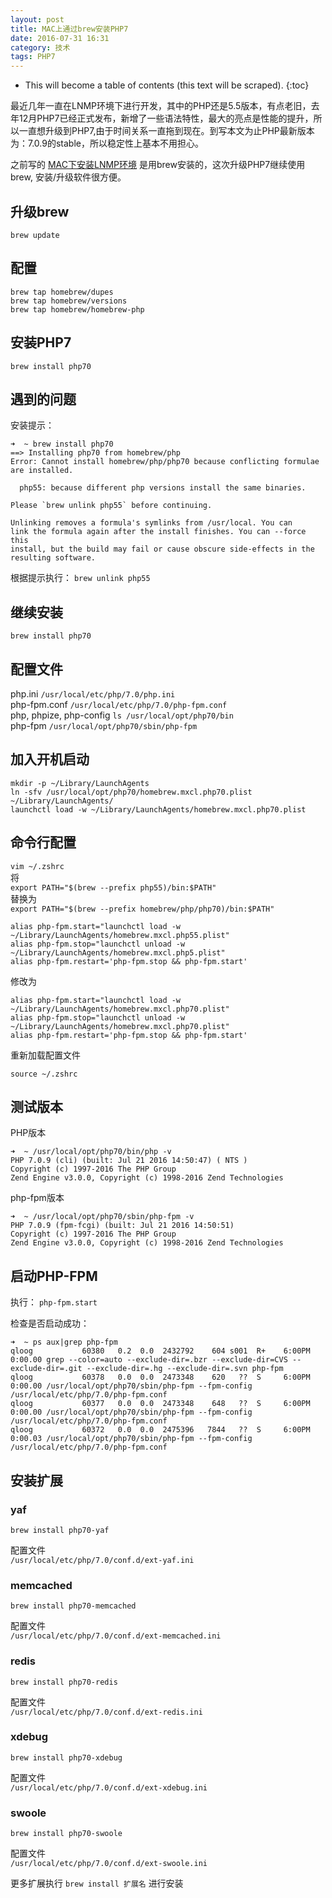 ```yaml
---
layout: post
title: MAC上通过brew安装PHP7
date: 2016-07-31 16:31
category: 技术
tags: PHP7
---
```


* This will become a table of contents (this text will be scraped).
{:toc}

最近几年一直在LNMP环境下进行开发，其中的PHP还是5.5版本，有点老旧，去年12月PHP7已经正式发布，新增了一些语法特性，最大的亮点是性能的提升，所以一直想升级到PHP7,由于时间关系一直拖到现在。到写本文为止PHP最新版本为：7.0.9的stable，所以稳定性上基本不用担心。

之前写的 [MAC下安装LNMP环境](/2015/07/30/install-lnmp-in-mac.html) 是用brew安装的，这次升级PHP7继续使用brew, 安装/升级软件很方便。

## 升级brew

	brew update
	
## 配置

```
brew tap homebrew/dupes
brew tap homebrew/versions  
brew tap homebrew/homebrew-php
```
	
## 安装PHP7

	brew install php70
	
## 遇到的问题

安装提示：

```
➜  ~ brew install php70
==> Installing php70 from homebrew/php
Error: Cannot install homebrew/php/php70 because conflicting formulae are installed.

  php55: because different php versions install the same binaries.

Please `brew unlink php55` before continuing.

Unlinking removes a formula's symlinks from /usr/local. You can
link the formula again after the install finishes. You can --force this
install, but the build may fail or cause obscure side-effects in the
resulting software.
```

根据提示执行： `brew unlink php55`

## 继续安装

```
brew install php70
```

## 配置文件

php.ini	`/usr/local/etc/php/7.0/php.ini `  
php-fpm.conf `/usr/local/etc/php/7.0/php-fpm.conf`  
php, phpize, php-config `ls /usr/local/opt/php70/bin`  
php-fpm `/usr/local/opt/php70/sbin/php-fpm`

## 加入开机启动

```
mkdir -p ~/Library/LaunchAgents
ln -sfv /usr/local/opt/php70/homebrew.mxcl.php70.plist ~/Library/LaunchAgents/
launchctl load -w ~/Library/LaunchAgents/homebrew.mxcl.php70.plist
```

## 命令行配置

`vim ~/.zshrc`   
将  
`export PATH="$(brew --prefix php55)/bin:$PATH"`  
替换为  
`export PATH="$(brew --prefix homebrew/php/php70)/bin:$PATH"`

```
alias php-fpm.start="launchctl load -w ~/Library/LaunchAgents/homebrew.mxcl.php55.plist"
alias php-fpm.stop="launchctl unload -w ~/Library/LaunchAgents/homebrew.mxcl.php5.plist"
alias php-fpm.restart='php-fpm.stop && php-fpm.start'
```
修改为   

```
alias php-fpm.start="launchctl load -w ~/Library/LaunchAgents/homebrew.mxcl.php70.plist"
alias php-fpm.stop="launchctl unload -w ~/Library/LaunchAgents/homebrew.mxcl.php70.plist"
alias php-fpm.restart='php-fpm.stop && php-fpm.start'
```

重新加载配置文件

```
source ~/.zshrc
```

## 测试版本

PHP版本

```
➜  ~ /usr/local/opt/php70/bin/php -v
PHP 7.0.9 (cli) (built: Jul 21 2016 14:50:47) ( NTS )
Copyright (c) 1997-2016 The PHP Group
Zend Engine v3.0.0, Copyright (c) 1998-2016 Zend Technologies
```

php-fpm版本

```
➜  ~ /usr/local/opt/php70/sbin/php-fpm -v
PHP 7.0.9 (fpm-fcgi) (built: Jul 21 2016 14:50:51)
Copyright (c) 1997-2016 The PHP Group
Zend Engine v3.0.0, Copyright (c) 1998-2016 Zend Technologies
```

## 启动PHP-FPM

执行： `php-fpm.start`

检查是否启动成功：

```
➜  ~ ps aux|grep php-fpm
qloog           60380   0.2  0.0  2432792    604 s001  R+    6:00PM   0:00.00 grep --color=auto --exclude-dir=.bzr --exclude-dir=CVS --exclude-dir=.git --exclude-dir=.hg --exclude-dir=.svn php-fpm
qloog           60378   0.0  0.0  2473348    620   ??  S     6:00PM   0:00.00 /usr/local/opt/php70/sbin/php-fpm --fpm-config /usr/local/etc/php/7.0/php-fpm.conf
qloog           60377   0.0  0.0  2473348    648   ??  S     6:00PM   0:00.00 /usr/local/opt/php70/sbin/php-fpm --fpm-config /usr/local/etc/php/7.0/php-fpm.conf
qloog           60372   0.0  0.0  2475396   7844   ??  S     6:00PM   0:00.03 /usr/local/opt/php70/sbin/php-fpm --fpm-config /usr/local/etc/php/7.0/php-fpm.conf
```

## 安装扩展

### yaf

`brew install php70-yaf`

配置文件  
`/usr/local/etc/php/7.0/conf.d/ext-yaf.ini`


### memcached

`brew install php70-memcached`

配置文件  
`/usr/local/etc/php/7.0/conf.d/ext-memcached.ini`

### redis

`brew install php70-redis`

配置文件  
`/usr/local/etc/php/7.0/conf.d/ext-redis.ini`

### xdebug

`brew install php70-xdebug`

配置文件  
`/usr/local/etc/php/7.0/conf.d/ext-xdebug.ini`

### swoole

`brew install php70-swoole`

配置文件  
`/usr/local/etc/php/7.0/conf.d/ext-swoole.ini`

更多扩展执行 `brew install 扩展名` 进行安装